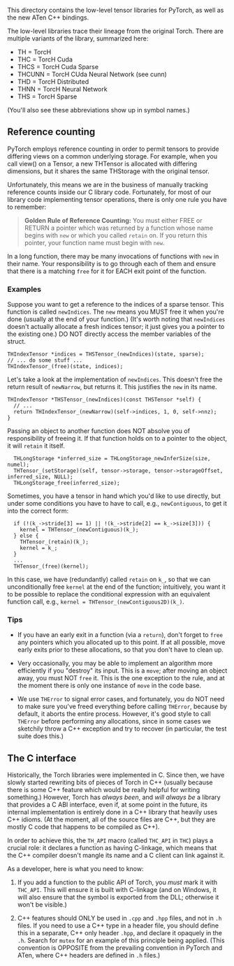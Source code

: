 This directory contains the low-level tensor libraries for PyTorch,
as well as the new ATen C++ bindings.

The low-level libraries trace their lineage from the original Torch.  There are
multiple variants of the library, summarized here:

* TH = TorcH
* THC = TorcH Cuda
* THCS = TorcH Cuda Sparse
* THCUNN = TorcH CUda Neural Network (see cunn)
* THD = TorcH Distributed
* THNN = TorcH Neural Network
* THS = TorcH Sparse

(You'll also see these abbreviations show up in symbol names.)

## Reference counting

PyTorch employs reference counting in order to permit tensors to provide
differing views on a common underlying storage.  For example, when you call
view() on a Tensor, a new THTensor is allocated with differing dimensions,
but it shares the same THStorage with the original tensor.

Unfortunately, this means we are in the business of manually tracking reference
counts inside our C library code.  Fortunately, for most of our library code implementing
tensor operations, there is only one rule you have to remember:

> **Golden Rule of Reference Counting:** You must either FREE or RETURN
> a pointer which was returned by a function whose name begins with
> `new` or which you called `retain` on.
> If you return this pointer, your function name must begin with `new`.

In a long function, there may be many invocations of functions with `new` in
their name.  Your responsibility is to go through each of them and ensure
that there is a matching `free` for it for EACH exit point of the function.

### Examples

Suppose you want to get a reference to the indices of a sparse tensor.  This
function is called `newIndices`.  The `new` means you MUST free it when you're
done (usually at the end of your function.)  (It's worth noting that
`newIndices` doesn't actually allocate a fresh indices tensor; it just gives
you a pointer to the existing one.)  DO NOT directly access the member
variables of the struct.

```
THIndexTensor *indices = THSTensor_(newIndices)(state, sparse);
// ... do some stuff ...
THIndexTensor_(free)(state, indices);
```

Let's take a look at the implementation of `newIndices`.  This doesn't free the
return result of `newNarrow`, but returns it.  This justifies the `new` in its
name.

```
THIndexTensor *THSTensor_(newIndices)(const THSTensor *self) {
  // ...
  return THIndexTensor_(newNarrow)(self->indices, 1, 0, self->nnz);
}
```

Passing an object to another function does NOT absolve you of responsibility
of freeing it.  If that function holds on to a pointer to the object, it
will `retain` it itself.

```
  THLongStorage *inferred_size = THLongStorage_newInferSize(size, numel);
  THTensor_(setStorage)(self, tensor->storage, tensor->storageOffset, inferred_size, NULL);
  THLongStorage_free(inferred_size);
```

Sometimes, you have a tensor in hand which you'd like to use directly, but
under some conditions you have to have to call, e.g., `newContiguous`, to get
it into the correct form:

```
  if (!(k_->stride[3] == 1) || !(k_->stride[2] == k_->size[3])) {
    kernel = THTensor_(newContiguous)(k_);
  } else {
    THTensor_(retain)(k_);
    kernel = k_;
  }
  ...
  THTensor_(free)(kernel);
```

In this case, we have (redundantly) called `retain` on `k_`, so that we can
unconditionally free `kernel` at the end of the function; intuitively, you
want it to be possible to replace the conditional expression with an equivalent
function call, e.g., `kernel = THTensor_(newContiguous2D)(k_)`.

### Tips

* If you have an early exit in a function (via a `return`), don't forget to
  `free` any pointers which you allocated up to this point.  If at all possible,
  move early exits prior to these allocations, so that you don't have to clean up.

* Very occasionally, you may be able to implement an algorithm more efficiently
  if you "destroy" its input.  This is a `move`; after moving an object away,
  you must NOT `free` it.  This is the one exception to the rule, and at the
  moment there is only one instance of `move` in the code base.

* We use `THError` to signal error cases, and fortunately,
  you do NOT need to make sure you've freed everything before calling `THError`,
  because by default, it aborts the entire process.  However, it's good style
  to call `THError` before performing any allocations, since in some cases we
  sketchily throw a C++ exception and try to recover (in particular, the test
  suite does this.)

## The C interface

Historically, the Torch libraries were implemented in C.  Since then, we have slowly
started rewriting bits of pieces of Torch in C++ (usually because there is some
C++ feature which would be really helpful for writing something.)  However,
Torch has *always been*, and *will always be* a library that provides a C ABI
interface, even if, at some point in the future, its internal implementation
is entirely done in a C++ library that heavily uses C++ idioms.  (At the moment,
all of the source files are C++, but they are mostly C code that happens to be
compiled as C++).

In order to achieve this, the `TH_API` macro (called `THC_API` in `THC`) plays
a crucial role: it declares a function as having C-linkage, which means that the
C++ compiler doesn't mangle its name and a C client can link against it.

As a developer, here is what you need to know:

1. If you add a function to the public API of Torch, you *must* mark it with
   `THC_API`.  This will ensure it is built with C-linkage (and on Windows, it
   will also ensure that the symbol is exported from the DLL; otherwise it
   won't be visible.)

2. C++ features should ONLY be used in `.cpp` and `.hpp` files, and not in
   `.h` files.  If you need to use a C++ type in a header file, you should
   define this in a separate, C++ only header `.hpp`, and declare it opaquely
   in the `.h`. Search for `mutex` for an example of this principle being applied.
   (This convention is OPPOSITE from the prevailing convention in PyTorch and
   ATen, where C++ headers are defined in `.h` files.)
